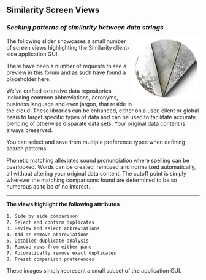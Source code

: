 ## Similarity Screen Views
### *Seeking patterns of similarity between data strings* <div id="logo-container"><img id="logo-shell" title="No readable content. Just a page logo" class="img-logo" align="right" src="./images/NAVSimilarityLogoStyle.png"></div>
The following slider showcases a small number of screen views highlighting the Similarity client-side application GUI.

There have been a number of requests to see a preview in this forum and as such have found a placeholder here.

We’ve crafted extensive data repositories including common abbreviations, acronyms, business language and even jargon, that reside in the cloud. These libraries can be enhanced, either on a user, client or global basis to target specific types of data and can be used to facilitate accurate blending of otherwise disparate data sets. Your original data content is always preserved.

You can select and save from multiple preference types when defining search patterns.

Phonetic matching alleviates sound pronunciation where spelling can be overlooked. Words can be created, removed and normalized automatically, all without altering your original data content. The cutoff point is simply wherever the matching comparisons found are determined to be so numerous as to be of no interest.
***

**The views highlight the following attributes**

	1. Side by side comparison
	2. Select and confirm duplicates
	3. Review and select abbreviations
	4. Add or remove abbreviations
	5. Detailed duplicate analysis
	6. Remove rows from either pane
	7. Automatically remove exact duplicates
	8. Preset comparison preferences

These images simply represent a small subset of the application GUI.  

<style>
.img-pointer {
  max-width: 100%;
  vertical-align:bottom;
  float:left;
  margin: 0px 15px 0px 0px;
}

.img-logo {
  width: 35%;
  opacity: 0.999;
  margin: 15px 0px 15px 0px;
  position: relative;
  z-index: -1;
}
</style>
